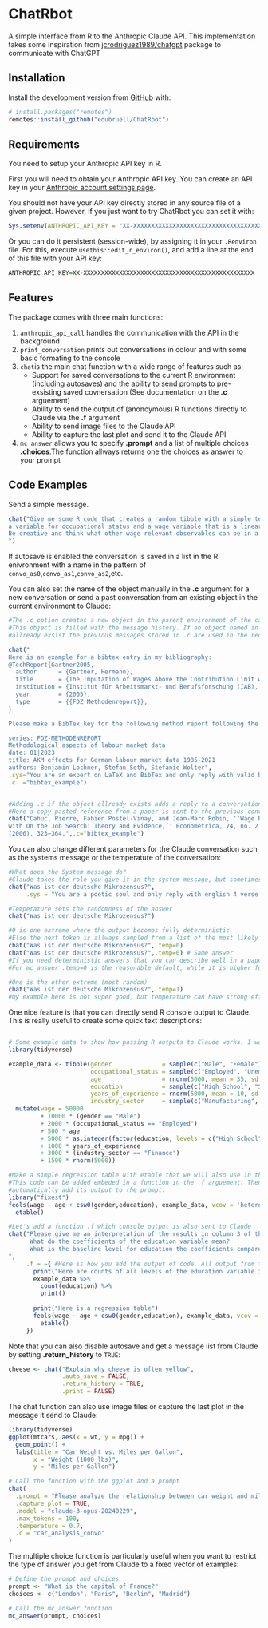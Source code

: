 # ChatRbot
A simple interface from R to the Anthropic Claude API. This implementation takes some inspiration from [jcrodriguez1989/chatgpt](https://github.com/jcrodriguez1989/chatgpt/) package to communicate with ChatGPT

## Installation
Install the development version from
[GitHub](https://github.com/edubruell/ChatRbot/) with:

``` r
# install.packages("remotes")
remotes::install_github("edubruell/ChatRbot")
```
## Requirements

You need to setup your Anthropic API key in R.

First you will need to obtain your Anthropic API key. You can create an
API key in your [Anthropic account settings
page](https://console.anthropic.com/settings/keys).

You should not have your API key directly stored in any source file of a given project.
However, if you just want to try ChatRbot you can set it with: 

``` r
Sys.setenv(ANTHROPIC_API_KEY = "XX-XXXXXXXXXXXXXXXXXXXXXXXXXXXXXXXXXXXXXXXXXXXXXXXX")
```

Or you can do it persistent (session-wide), by assigning it in your
`.Renviron` file. For this, execute `usethis::edit_r_environ()`, and add a
line  at the end of this file with your API key:

``` r
ANTHROPIC_API_KEY=XX-XXXXXXXXXXXXXXXXXXXXXXXXXXXXXXXXXXXXXXXXXXXXXXXX
```


## Features
The package comes with three main functions:
1. ``anthropic_api_call`` handles the communication with the API in the background
2. ``print_conversation`` prints out conversations in colour and with some basic formating to the console
3. ``chat``is the main chat function with a wide range of features such as:
   - Support for saved conversations to the current R environment (including autosaves) and the ability to send prompts to pre-exsisting saved covnersation (See documentation on the **.c** arguement)
   - Ability to send the output of (anonoymous) R functions directly to Claude via the **.f** argument
   - Ability to send image files to the Claude API
   - Ability to capture the last plot and send it to the Claude API
4. ``mc_answer`` allows you to specify **.prompt** and a list of multiple choices **.choices**.The function allways returns one the choices as answer to your prompt

## Code Examples

Send a simple message.
```r
chat("Give me some R code that creates a random tibble with a simple test dataset with 5000 observations that has a random gender variable,
a variable for occupational status and a wage variable that is a linear function of gender, occupational status and some other observables.
Be creative and think what other wage relevant observables can be in a typical large social survey and add some of them into your example code. 
")
```

If autosave is enabled the conversation is saved in a list in the R enivronment with a name in the pattern of ``convo_as0``,``convo_as1``,``convo_as2``,etc.

You can also set the name of the object manually in the **.c** argument for a new conversation or send a past conversation from an existing object in the current environment to Claude:

```r
#The .c option creates a new object in the parent environment of the call
#This object is filled with the message history. If an object named in .c 
#allready exsist the previous messages stored in .c are used in the request

chat("
Here is an example for a bibtex entry in my bibliography:
@TechReport{Gartner2005,
  author      = {Gartner, Hermann},
  title       = {The Imputation of Wages Above the Contribution Limit with the German IAB Employment Sample},
  institution = {Institut für Arbeitsmarkt- und Berufsforschung (IAB), Nürnberg [Institute for Employment Research, Nuremberg, Germany]},
  year        = {2005},
  type        = {{FDZ Methodenreport}},
}

Please make a BibTex key for the following method report following the style of my example:

series: FDZ-METHODENREPORT
Methodological aspects of labour market data
date: 01|2023 
title: AKM effects for German labour market data 1985-2021
authors: Benjamin Lochner, Stefan Seth, Stefanie Wolter",
.sys="You are an expert on LaTeX and BibTex and only reply with valid bibtex code",
.c  ="bibtex_example")


#Adding .c if the object allready exists adds a reply to a conversation. 
#Here a copy-pasted reference from a paper is sent to the previous conversation.
chat("Cahuc, Pierre, Fabien Postel-Vinay, and Jean-Marc Robin, ‘‘Wage Bargaining
with On the Job Search: Theory and Evidence,’’ Econometrica, 74, no. 2
(2006), 323–364.",.c="bibtex_example")
```

You can also change different parameters for the Claude conversation such as the systems message or the temperature of the conversation:
``` r
#What does the System message do?
#Claude takes the role you give it in the system message, but sometimes deviates a little bit more from the system message
chat("Was ist der deutsche Mikrozensus?",
     .sys = "You are a poetic soul and only reply with english 4 verse poems")

#Temperature sets the randomness of the answer
chat("Was ist der deutsche Mikrozensus?")

#0 is one extreme where the output becomes fully deterministic. 
#Else the next token is allways sampled from a list of the most likely tokens. Here only the most likely token is used every time.
chat("Was ist der deutsche Mikrozensus?",.temp=0)
chat("Was ist der deutsche Mikrozensus?",.temp=0) # Same answer
#If you need deterministic answers that you can describe well in a paper this is probably the way to go.
#For mc_answer .temp=0 is the reasonable default, while it is higher for chat.

#One is the other extreme (most random)
chat("Was ist der deutsche Mikrozensus?",.temp=1)
#my example here is not super good, but temperature can have strong effects on long prompts and coding questions. 

```

One nice feature is that you can directly send R console output to Claude. This is really useful to create some quick text descriptions:
```r

# Some example data to show how passing R outputs to Claude works. I wonder how I came up with that :-)
library(tidyverse)

example_data <- tibble(gender              = sample(c("Male", "Female"), 5000, replace = TRUE),
                       occupational_status = sample(c("Employed", "Unemployed", "Student", "Retired"), 5000, replace = TRUE),
                       age                 = rnorm(5000, mean = 35, sd = 10), 
                       education           = sample(c("High School", "Some College", "Bachelor's Degree", "Master's Degree", "Doctorate"), 5000, replace = TRUE), 
                       years_of_experience = rnorm(5000, mean = 10, sd = 5), 
                       industry_sector     = sample(c("Manufacturing", "Finance", "Healthcare", "Retail", "Education"), 5000, replace = TRUE)) %>%
  mutate(wage = 50000 
         + 10000 * (gender == "Male") 
         + 2000 * (occupational_status == "Employed") 
         + 500 * age 
         + 5000 * as.integer(factor(education, levels = c("High School", "Some College", "Bachelor's Degree", "Master's Degree", "Doctorate")))
         + 1000 * years_of_experience 
         + 3000 * (industry_sector == "Finance")
         + 1500 * rnorm(5000))

#Make a simple regression table with etable that we will also use in the example
#This code can be added embeded in a function in the .f arguement. Then we can 
#automatically add its output to the prompt.
library("fixest")
feols(wage ~ age + csw0(gender,education), example_data, vcov = 'hetero') %>%
  etable()

#Let's add a function .f which console output is also sent to Claude
chat("Please give me an interpretation of the results in column 3 of the regression table below. 
      What do the coefficients of the education variable mean? 
      What is the baseline level for education the coefficients compare to?
",
     .f = ~{ #Here is how you add the output of code. All output from the function(){} is captured and added to the prompt
       print("Here are counts of all levels of the education variable including the baseline:")
       example_data %>%
         count(education) %>%
         print()
       
       print("Here is a regression table")
       feols(wage ~ age + csw0(gender,education), example_data, vcov = 'hetero') %>%
         etable()
     })
```

Note that you can also disable autosave and get a message list from Claude by 
setting **.return_history** to `TRUE`:
```r
cheese <- chat("Explain why cheese is often yellow",
               .auto_save = FALSE,
               .return_history = TRUE,
               .print = FALSE)
```

The chat function can also use image files or capture the last plot in the message it send to Claude:

```r
library(tidyverse)
ggplot(mtcars, aes(x = wt, y = mpg)) +
  geom_point() +
  labs(title = "Car Weight vs. Miles per Gallon",
       x = "Weight (1000 lbs)",
       y = "Miles per Gallon")

# Call the function with the ggplot and a prompt
chat(
  .prompt = "Please analyze the relationship between car weight and miles per gallon based on the provided plot.",
  .capture_plot = TRUE,
  .model = "claude-3-opus-20240229",
  .max_tokens = 100,
  .temperature = 0.7,
  .c = "car_analysis_convo"
)
```
The multiple choice function is particularly useful when you want to restrict the type of answer you get from Claude to a fixed vector of 
examples:
```r
# Define the prompt and choices
prompt <- "What is the capital of France?"
choices <- c("London", "Paris", "Berlin", "Madrid")

# Call the mc_answer function
mc_answer(prompt, choices)
```


